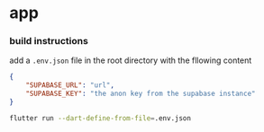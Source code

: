# app

### build instructions

add a `.env.json` file in the root directory with the fllowing content

```json
{
    "SUPABASE_URL": "url",
    "SUPABASE_KEY": "the anon key from the supabase instance"
}
```

```bash
flutter run --dart-define-from-file=.env.json
```

